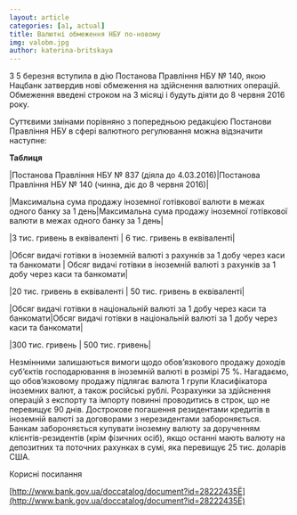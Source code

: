 ```yaml
---
layout: article
categories: [a1, actual]
title: Валютні обмеження НБУ по-новому
img: valobm.jpg
author: katerina-britskaya
---
```

З 5 березня вступила в дію Постанова Правління НБУ № 140, якою Нацбанк затвердив нові обмеження на здійснення валютних операцій. 
Обмеження введені строком на 3 місяці і будуть діяти до 8 червня 2016 року. 

Суттєвими змінами порівняно з попередньою редакцією Постанови Правління НБУ  в сфері валютного регулювання можна 
відзначити наступне: 

**Таблиця**

|Постанова Правління НБУ № 837 (діяла до 4.03.2016)|Постанова Правління НБУ № 140 (чинна, діє до 8 червня 2016)|

|Максимальна сума продажу іноземної готівкової валюти в межах одного банку за 1 день|Максимальна сума продажу іноземної готівкової валюти в межах одного банку за 1 день|

|3 тис. гривень в еквіваленті                      |                                6 тис. гривень в еквіваленті|

|Обсяг видачі готівки в іноземній валюті з рахунків за 1 добу через каси та банкомати | Обсяг видачі готівки в іноземній валюті з рахунків за 1 добу через каси та банкомати|

|20 тис. гривень в еквіваленті                     |                                    50 тис. гривень в еквіваленті|

|Обсяг видачі готівки в національній валюті за 1 добу через каси та банкомати|Обсяг видачі готівки в національній валюті за 1 добу через каси та банкомати|

|300 тис. гривень                                  |                                    500 тис. гривень|

Незмінними залишаються вимоги щодо обов’язкового продажу доходів суб’єктів господарювання в іноземній валюті в розмірі 75 %.
Нагадаємо, що обов’язковому продажу підлягає валюта 1 групи Класифікатора іноземних валют, а також російські рублі. 
Розрахунки за здійснення операцій з експорту та імпорту повинні проводитись в строк, що не перевищує 90 днів. 
Дострокове погашення резидентами кредитів в іноземній валюті за договорами з нерезидентами забороняється. 
Банкам забороняється купувати іноземну валюту за дорученням клієнтів-резидентів (крім фізичних осіб), якщо останні мають
валюту на депозитних та поточних рахунках в сумі, яка перевищує 25 тис. доларів США. 

Корисні посилання

[http://www.bank.gov.ua/doccatalog/document?id=28222435Ё](http://www.bank.gov.ua/doccatalog/document?id=28222435Ё)

